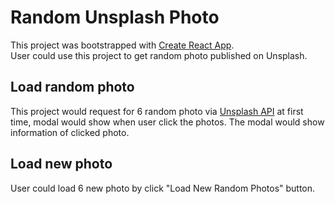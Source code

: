 # Random Unsplash Photo

This project was bootstrapped with [Create React App](https://github.com/facebook/create-react-app).\
User could use this project to get random photo published on Unsplash.

## Load random photo

This project would request for 6 random photo via [Unsplash API](https://unsplash.com/developers) at first time, modal would show when user click the photos.
The modal would show information of clicked photo.

## Load new photo

User could load 6 new photo by click "Load New Random Photos" button.
